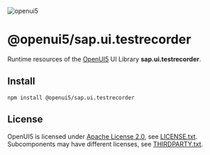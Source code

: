 ![openui5](http://openui5.org/images/OpenUI5_new_big_side.png)

# @openui5/sap.ui.testrecorder
Runtime resources of the [OpenUI5](https://github.com/SAP/openui5) UI Library **sap.ui.testrecorder**.

## Install
```
npm install @openui5/sap.ui.testrecorder
```

## License
OpenUI5 is licensed under [Apache License 2.0](https://www.apache.org/licenses/LICENSE-2.0), see [LICENSE.txt](LICENSE.txt).
Subcomponents may have different licenses, see [THIRDPARTY.txt](THIRDPARTY.txt).
